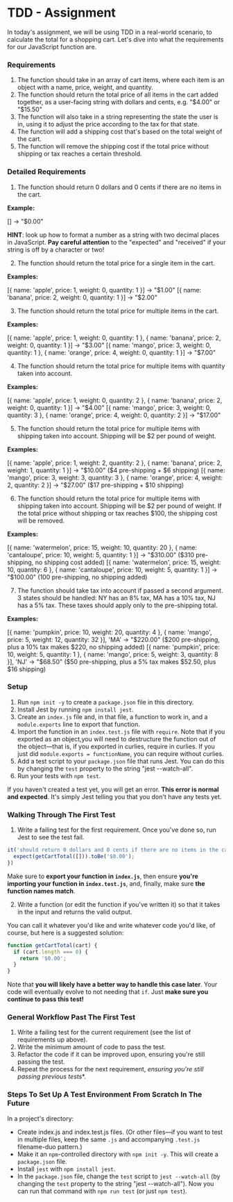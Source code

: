 # TDD - Assignment

In today's assignment, we will be using TDD in a real-world scenario, to calculate the total for a shopping cart. Let's dive into what the requirements for our JavaScript function are.

### Requirements

1. The function should take in an array of cart items, where each item is an object with a name, price, weight, and quantity.
2. The function should return the total price of all items in the cart added together, as a user-facing string with dollars and cents, e.g. "$4.00" or "$15.50"
3. The function will also take in a string representing the state the user is in, using it to adjust the price according to the tax for that state.
4. The function will add a shipping cost that's based on the total weight of the cart.
5. The function will remove the shipping cost if the total price without shipping or tax reaches a certain threshold.

### Detailed Requirements

1. The function should return 0 dollars and 0 cents if there are no items in the cart.

**Example:**

[] -> "$0.00"

**HINT**: look up how to format a number as a string with two decimal places in JavaScript. **Pay careful attention** to the "expected" and "received" if your string is off by a character or two!

2. The function should return the total price for a single item in the cart.

**Examples:**

[{ name: 'apple', price: 1, weight: 0, quantity: 1 }] -> "$1.00"
[{ name: 'banana', price: 2, weight: 0, quantity: 1 }] -> "$2.00"

3. The function should return the total price for multiple items in the cart.

**Examples:**

[{ name: 'apple', price: 1, weight: 0, quantity: 1 }, { name: 'banana', price: 2, weight: 0, quantity: 1 }] -> "$3.00"
[{ name: 'mango', price: 3, weight: 0, quantity: 1 }, { name: 'orange', price: 4, weight: 0, quantity: 1 }] -> "$7.00"

4. The function should return the total price for multiple items with quantity taken into account.

**Examples:**

[{ name: 'apple', price: 1, weight: 0, quantity: 2 }, { name: 'banana', price: 2, weight: 0, quantity: 1 }] -> "$4.00"
[{ name: 'mango', price: 3, weight: 0, quantity: 3 }, { name: 'orange', price: 4, weight: 0, quantity: 2 }] -> "$17.00"

5. The function should return the total price for multiple items with shipping taken into account. Shipping will be $2 per pound of weight.

**Examples:**

[{ name: 'apple', price: 1, weight: 2, quantity: 2 }, { name: 'banana', price: 2, weight: 1, quantity: 1 }] -> "$10.00" ($4 pre-shipping + $6 shipping)
[{ name: 'mango', price: 3, weight: 3, quantity: 3 }, { name: 'orange', price: 4, weight: 2, quantity: 2 }] -> "$27.00" ($17 pre-shipping + $10 shipping)

6. The function should return the total price for multiple items with shipping taken into account. Shipping will be $2 per pound of weight. If the total price without shipping or tax reaches $100, the shipping cost will be removed.

**Examples:**

[{ name: 'watermelon', price: 15, weight: 10, quantity: 20 }, { name: 'cantaloupe', price: 10, weight: 5, quantity: 1 }] -> "$310.00" ($310 pre-shipping, no shipping cost added)
[{ name: 'watermelon', price: 15, weight: 10, quantity: 6 }, { name: 'cantaloupe', price: 10, weight: 5, quantity: 1 }] -> "$100.00" (100 pre-shipping, no shipping added)

7. The function should take tax into account if passed a second argument. 3 states should be handled: NY has an 8% tax, MA has a 10% tax, NJ has a 5% tax. These taxes should apply only to the pre-shipping total.

**Examples:**

[{ name: 'pumpkin', price: 10, weight: 20, quantity: 4 }, { name: 'mango', price: 5, weight: 12, quantity: 32 }], 'MA' -> "$220.00" ($200 pre-shipping, plus a 10% tax makes $220, no shipping added)
[{ name: 'pumpkin', price: 10, weight: 5, quantity: 1 }, { name: 'mango', price: 5, weight: 3, quantity: 8 }], 'NJ' -> "$68.50" ($50 pre-shipping, plus a 5% tax makes $52.50, plus $16 shipping)

### Setup

1. Run `npm init -y` to create a `package.json` file in this directory.
2. Install Jest by running `npm install jest`.
3. Create an `index.js` file and, in that file, a function to work in, and a `module.exports` line to export that function.
4. Import the function in an `index.test.js` file with `require`. Note that if you exported as an object,you will need to destructure the function out of the object—that is, if you exported in curlies, require in curlies. If you just did `module.exports = functionName`, you can require without curlies.
5. Add a test script to your `package.json` file that runs Jest. You can do this by changing the `test` property to the string "jest --watch-all".
6. Run your tests with `npm test`.

If you haven't created a test yet, you will get an error. **This error is normal and expected**. It's simply Jest telling you that you don't have any tests yet.


### Walking Through The First Test

1. Write a failing test for the first requirement. Once you've done so, run Jest to see the test fail.

```javascript
it('should return 0 dollars and 0 cents if there are no items in the cart', () => {
  expect(getCartTotal([])).toBe('$0.00');
})
```

Make sure to **export your function in `index.js`**, then ensure **you're importing your function in `index.test.js`**, and, finally, make sure **the function names match**.

2. Write a function (or edit the function if you've written it) so that it takes in the input and returns the valid output.

You can call it whatever you'd like and write whatever code you'd like, of course, but here is a suggested solution:

``` javascript
function getCartTotal(cart) {
  if (cart.length === 0) {
    return '$0.00';
  }
}
```

Note that **you will likely have a better way to handle this case later**. Your code will eventually evolve to not needing that `if`. Just **make sure you continue to pass this test!**

### General Workflow Past The First Test

1. Write a failing test for the current requirement (see the list of requirements up above).
2. Write the minimum amount of code to pass the test.
3. Refactor the code if it can be improved upon, ensuring you're still passing the test.
4. Repeat the process for the next requirement, *ensuring you're still passing previous tests**.

### Steps To Set Up A Test Environment From Scratch In The Future

In a project's directory:

- Create index.js and index.test.js files. (Or other files—if you want to test in multiple files, keep the same `.js` and accompanying `.test.js` filename-duo pattern.)
- Make it an `npm`-controlled directory with `npm init -y`. This will create a `package.json` file.
- Install `jest` with `npm install jest`.
- In the `package.json` file, change the `test` script to `jest --watch-all` (by changing the `test` property to the string "jest --watch-all"). Now you can run that command with `npm run test` (or just `npm test`).
